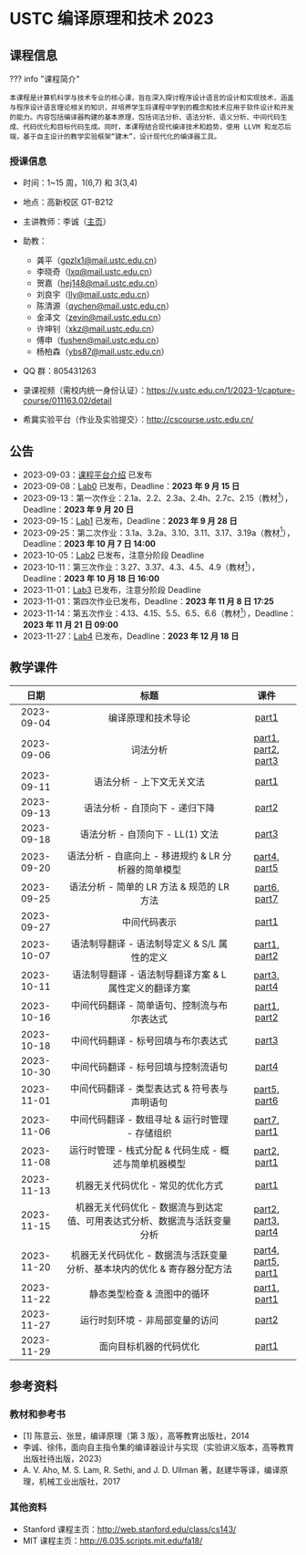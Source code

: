# USTC 编译原理和技术 2023

## 课程信息

??? info "课程简介"

    本课程是计算机科学与技术专业的核心课，旨在深入探讨程序设计语言的设计和实现技术，涵盖与程序设计语言理论相关的知识，并培养学生将课程中学到的概念和技术应用于软件设计和开发的能力。内容包括编译器构建的基本原理，包括词法分析、语法分析、语义分析、中间代码生成、代码优化和目标代码生成。同时，本课程结合现代编译技术和趋势，使用 LLVM 和龙芯后端，基于自主设计的教学实验框架“建木”，设计现代化的编译器工具。

### 授课信息

- 时间：1~15 周，1(6,7) 和 3(3,4)
- 地点：高新校区 GT-B212
- 主讲教师：李诚（[主页](http://staff.ustc.edu.cn/~chengli7/)）
- 助教：

  - 龚平（<gpzlx1@mail.ustc.edu.cn>）
  - 李晓奇（<lxq@mail.ustc.edu.cn>）
  - 贺嘉（<hej148@mail.ustc.edu.cn>）
  - 刘良宇（<lly@mail.ustc.edu.cn>）
  - 陈清源（<qychen@mail.ustc.edu.cn>）
  - 金泽文（<zevin@mail.ustc.edu.cn>）
  - 许坤钊（<xkz@mail.ustc.edu.cn>）
  - 傅申（<fushen@mail.ustc.edu.cn>）
  - 杨柏森（<ybs87@mail.ustc.edu.cn>）

- QQ 群：805431263
- 录课视频（需校内统一身份认证）：<https://v.ustc.edu.cn/1/2023-1/capture-course/011163.02/detail>
- 希冀实验平台（作业及实验提交）：<http://cscourse.ustc.edu.cn/>

## 公告

- 2023-09-03：[课程平台介绍](exp_platform_intro/README.md) 已发布
- 2023-09-08：[Lab0](lab0/index.md) 已发布，Deadline：**2023 年 9 月 15 日**
- 2023-09-13：第一次作业：2.1a、2.2、2.3a、2.4h、2.7c、2.15（教材[<sup>1</sup>](#textbook)），Deadline：**2023 年 9 月 20 日**
- 2023-09-15：[Lab1](lab1/index.md) 已发布，Deadline：**2023 年 9 月 28 日**
- 2023-09-25：第二次作业：3.1a、3.2a、3.10、3.11、3.17、3.19a（教材[<sup>1</sup>](#textbook)），Deadline：**2023 年 10 月 7 日 14:00**
- 2023-10-05：[Lab2](lab2/index.md) 已发布，注意分阶段 Deadline
- 2023-10-11：第三次作业：3.27、3.37、4.3、4.5、4.9（教材[<sup>1</sup>](#textbook)），Deadline：**2023 年 10 月 18 日 16:00**
- 2023-11-01：[Lab3](lab3/index.md) 已发布，注意分阶段 Deadline
- 2023-11-01：第四次作业已发布，Deadline：**2023 年 11 月 8 日 17:25**
- 2023-11-14：第五次作业：4.13、4.15、5.5、6.5、6.6（教材[<sup>1</sup>](#textbook)），Deadline：**2023 年 11 月 21 日 09:00**
- 2023-11-27：[Lab4](lab4/index.md) 已发布，Deadline：**2023 年 12 月 18 日**

## 教学课件

|    日期    |                                   标题                                    |                                                                                                                 课件                                                                                                                  |
| :--------: | :-----------------------------------------------------------------------: | :-----------------------------------------------------------------------------------------------------------------------------------------------------------------------------------------------------------------------------------: |
| 2023-09-04 |                            编译原理和技术导论                             |                                                                              [part1](https://rec.ustc.edu.cn/share/be63e5f0-4bbf-11ee-ab8f-8556ef2e1b82)                                                                              |
| 2023-09-06 |                                 词法分析                                  | [part1](https://rec.ustc.edu.cn/share/7c8cb640-4bfa-11ee-801b-996bfe70e4c4), [part2](https://rec.ustc.edu.cn/share/971f5a80-4bfa-11ee-9c40-3f9629e3618a), [part3](https://rec.ustc.edu.cn/share/daf23f60-4bfa-11ee-ba03-e1b373b96f27) |
| 2023-09-11 |                         语法分析 - 上下文无关文法                         |                                                                              [part1](https://rec.ustc.edu.cn/share/1adc23a0-5043-11ee-ae58-c51868b36892)                                                                              |
| 2023-09-13 |                      语法分析 - 自顶向下 - 递归下降                       |                                                                              [part2](https://rec.ustc.edu.cn/share/11c40120-5208-11ee-8fb3-0b34e4219c8a)                                                                              |
| 2023-09-18 |                     语法分析 - 自顶向下 - LL(1) 文法                      |                                                                              [part3](https://rec.ustc.edu.cn/share/08643ef0-5564-11ee-88f3-1509f631aa4a)                                                                              |
| 2023-09-20 |           语法分析 - 自底向上 - 移进规约 & LR 分析器的简单模型            |                                       [part4](https://rec.ustc.edu.cn/share/fcba4990-5772-11ee-a14c-a36e421ab311), [part5](https://rec.ustc.edu.cn/share/08206b90-5773-11ee-a7a9-2766281e042e)                                        |
| 2023-09-25 |                语法分析 - 简单的 LR 方法 & 规范的 LR 方法                 |                                       [part6](https://rec.ustc.edu.cn/share/1a7a4df0-5b4c-11ee-8033-1da927361dcb), [part7](https://rec.ustc.edu.cn/share/322166f0-5b4c-11ee-b6aa-cb031e864251)                                        |
| 2023-09-27 |                               中间代码表示                                |                                                                              [part1](https://rec.ustc.edu.cn/share/3fba3780-64dc-11ee-b89d-3bff5ec34c27)                                                                              |
| 2023-10-07 |               语法制导翻译 - 语法制导定义 & S/L 属性的定义                |                                       [part1](https://rec.ustc.edu.cn/share/e0e4d8e0-5cdf-11ee-a097-75437996f503), [part2](https://rec.ustc.edu.cn/share/10e6d050-68c7-11ee-a697-13d9155d40a5)                                        |
| 2023-10-11 |          语法制导翻译 - 语法制导翻译方案 & L 属性定义的翻译方案           |                                       [part3](https://rec.ustc.edu.cn/share/60f07260-68c7-11ee-ac16-c97fd4666cee), [part4](https://rec.ustc.edu.cn/share/71c78a80-68c7-11ee-b670-b5952f4e628a)                                        |
| 2023-10-16 |                中间代码翻译 - 简单语句、控制流与布尔表达式                |                                       [part1](https://rec.ustc.edu.cn/share/aaa7e250-81e3-11ee-b601-cf1e5b684040), [part2](https://rec.ustc.edu.cn/share/b97993e0-81e3-11ee-b4bf-238eae90436f)                                        |
| 2023-10-18 |                    中间代码翻译 - 标号回填与布尔表达式                    |                                                                              [part3](https://rec.ustc.edu.cn/share/898d59b0-81e4-11ee-a431-a7ebbdb09b39)                                                                              |
| 2023-10-30 |                    中间代码翻译 - 标号回填与控制流语句                    |                                                                              [part4](https://rec.ustc.edu.cn/share/898d59b0-81e4-11ee-a431-a7ebbdb09b39)                                                                              |
| 2023-11-01 |               中间代码翻译 - 类型表达式 & 符号表与声明语句                |                                       [part5](https://rec.ustc.edu.cn/share/898d59b0-81e4-11ee-a431-a7ebbdb09b39), [part6](https://rec.ustc.edu.cn/share/898d59b0-81e4-11ee-a431-a7ebbdb09b39)                                        |
| 2023-11-06 |              中间代码翻译 - 数组寻址 & 运行时管理 - 存储组织              |                                       [part7](https://rec.ustc.edu.cn/share/898d59b0-81e4-11ee-a431-a7ebbdb09b39), [part1](https://rec.ustc.edu.cn/share/898d59b0-81e4-11ee-a431-a7ebbdb09b39)                                        |
| 2023-11-08 |           运行时管理 - 栈式分配 & 代码生成 - 概述与简单机器模型           |                                       [part2](https://rec.ustc.edu.cn/share/898d59b0-81e4-11ee-a431-a7ebbdb09b39), [part1](https://rec.ustc.edu.cn/share/898d59b0-81e4-11ee-a431-a7ebbdb09b39)                                        |
| 2023-11-13 |                     机器无关代码优化 - 常见的优化方式                     |                                                                              [part1](https://rec.ustc.edu.cn/share/898d59b0-81e4-11ee-a431-a7ebbdb09b39)                                                                              |
| 2023-11-15 | 机器无关代码优化 - 数据流与到达定值、可用表达式分析、数据流与活跃变量分析 | [part2](https://rec.ustc.edu.cn/share/ec735a10-8372-11ee-a33f-3f4ce56e99ac), [part3](https://rec.ustc.edu.cn/share/f7edf830-8372-11ee-a4ee-89e3b900b6a4), [part4](https://rec.ustc.edu.cn/share/49526e90-9043-11ee-b984-bfcfb1e71335) |
| 2023-11-20 | 机器无关代码优化 - 数据流与活跃变量分析、基本块内的优化 & 寄存器分配方法  | [part4](https://rec.ustc.edu.cn/share/49526e90-9043-11ee-b984-bfcfb1e71335), [part5](https://rec.ustc.edu.cn/share/6b7a21f0-9043-11ee-b553-ab6f413f1658), [part1](https://rec.ustc.edu.cn/share/05972ed0-9044-11ee-9278-b9679a1c57b3) |
| 2023-11-22 |                        静态类型检查 & 流图中的循环                        |                                       [part1](https://rec.ustc.edu.cn/share/60bbf180-9045-11ee-bc96-e388a9810d5b), [part1](https://rec.ustc.edu.cn/share/4ad00130-9045-11ee-a6b5-83f7236ec56e)                                        |
| 2023-11-27 |                      运行时刻环境 - 非局部变量的访问                      |                                                                              [part2](https://rec.ustc.edu.cn/share/bef41780-9045-11ee-8887-1ba1740d80fe)                                                                              |
| 2023-11-29 |                          面向目标机器的代码优化                           |                                                                              [part1](https://rec.ustc.edu.cn/share/d6169380-9045-11ee-8a37-87201671ab8d)                                                                              |

## 参考资料

### 教材和参考书

- <div id='textbook'></div>[1] 陈意云、张昱，编译原理（第 3 版），高等教育出版社，2014
- 李诚、徐伟，面向自主指令集的编译器设计与实现（实验讲义版本，高等教育出版社待出版，2023）
- A. V. Aho, M. S. Lam, R. Sethi, and J. D. Ullman 著，赵建华等译，编译原理，机械工业出版社，2017

### 其他资料

- Stanford 课程主页：<http://web.stanford.edu/class/cs143/>
- MIT 课程主页：<http://6.035.scripts.mit.edu/fa18/>
